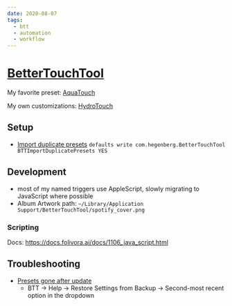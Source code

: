 ```yaml
---
date: 2020-08-07
tags:
  - btt
  - automation
  - workflow
---
```


# [BetterTouchTool](https://folivora.ai)

My favorite preset: [AquaTouch](https://community.folivora.ai/t/1704)

My own customizations: [HydroTouch](https://github.com/dnnsmnstrr/HydroTouch)


## Setup

- [Import duplicate presets](https://community.folivora.ai/t/cant-import-a-preset-without-replacing/10455/4)
  `defaults write com.hegenberg.BetterTouchTool BTTImportDuplicatePresets YES`

## Development

- most of my named triggers use AppleScript, slowly migrating to JavaScript where possible
- Album Artwork path: `~/Library/Application Support/BetterTouchTool/spotify_cover.png`

### Scripting
Docs: https://docs.folivora.ai/docs/1106_java_script.html

## Troubleshooting

- [Presets gone after update](https://community.folivora.ai/t/how-can-i-restore-my-presets/14976/2)
  - BTT -> Help -> Restore Settings from Backup -> Second-most recent option in the dropdown
